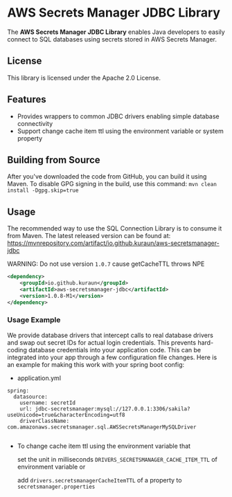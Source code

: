 # AWS Secrets Manager JDBC Library

The **AWS Secrets Manager JDBC Library** enables Java developers to easily connect to SQL databases using secrets stored in AWS Secrets Manager.

## License

This library is licensed under the Apache 2.0 License.

## Features

* Provides wrappers to common JDBC drivers enabling simple database connectivity
* Support change cache item ttl using the environment variable or system property

## Building from Source

After you've downloaded the code from GitHub, you can build it using Maven. To disable GPG signing in the build, use this command: `mvn clean install -Dgpg.skip=true`

## Usage
The recommended way to use the SQL Connection Library is to consume it from Maven.  The latest released version can be found at: https://mvnrepository.com/artifact/io.github.kuraun/aws-secretsmanager-jdbc

WARNING: Do not use version `1.0.7` cause getCacheTTL throws NPE

``` xml
<dependency>
    <groupId>io.github.kuraun</groupId>
    <artifactId>aws-secretsmanager-jdbc</artifactId>
    <version>1.0.8-M1</version>
</dependency>
```

### Usage Example
We provide database drivers that intercept calls to real database drivers and swap out secret IDs for actual login credentials.
This prevents hard-coding database credentials into your application code. This can be integrated into your app through a few
configuration file changes. Here is an example for making this work with your spring boot config:

* application.yml
```
spring:
  datasource:
    username: secretId
    url: jdbc-secretsmanager:mysql://127.0.0.1:3306/sakila?useUnicode=true&characterEncoding=utf8
    driverClassName: com.amazonaws.secretsmanager.sql.AWSSecretsManagerMySQLDriver


```

* To change cache item ttl using the environment variable that
  
  set the unit in milliseconds `DRIVERS_SECRETSMANAGER_CACHE_ITEM_TTL` of environment variable or
  
  add `drivers.secretsmanagerCacheItemTTL` of a property to `secretsmanager.properties`
  
  
